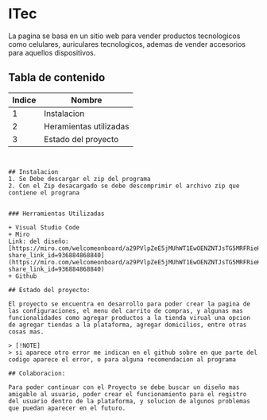 # ITec

La pagina se basa en un sitio web para vender productos tecnologicos como celulares, auriculares tecnologicos, ademas de vender accesorios para aquellos dispositivos.

## Tabla de contenido

| Indice | Nombre                 | 
|--------|------------------------|
|   1    | Instalacion            | 
|   2    | Heramientas utilizadas |
|   3    | Estado del proyecto    |

```


## Instalacion
1. Se Debe descargar el zip del programa
2. Con el Zip desacargado se debe descomprimir el archivo zip que contiene el prograna


### Herramientas Utilizadas

+ Visual Studio Code
+ Miro 
Link: del diseño:
[https://miro.com/welcomeonboard/a29PVlpZeE5jMUhWT1EwOENZNTJsTG5MRFRieHFTQ1ZvcnRENnk3Z0NPNVdxRGxHM3lGMk5WYk5GZWVhVEVSR3wzNDU4NzY0NTY2NzkyNzMxMjMwfDI=?share_link_id=936884868840](https://miro.com/welcomeonboard/a29PVlpZeE5jMUhWT1EwOENZNTJsTG5MRFRieHFTQ1ZvcnRENnk3Z0NPNVdxRGxHM3lGMk5WYk5GZWVhVEVSR3wzNDU4NzY0NTY2NzkyNzMxMjMwfDI=?share_link_id=936884868840)
+ Github

## Estado del proyecto:

El proyecto se encuentra en desarrollo para poder crear la pagina de las configuraciones, el menu del carrito de compras, y algunas mas funcionalidades como agregar productos a la tienda virual una opcion de agregar tiendas a la plataforma, agregar domicilios, entre otras cosas mas.

> [!NOTE]
> si aparece otro error me indican en el github sobre en que parte del codigo aparece el error, o para alguna recomendacion al programa

## Colaboracion:

Para poder continuar con el Proyecto se debe buscar un diseño mas amigable al usuario, poder crear el funcionamiento para el registro del usuario dentro de la plataforma, y solucion de algunos problemas que puedan aparecer en el futuro.

